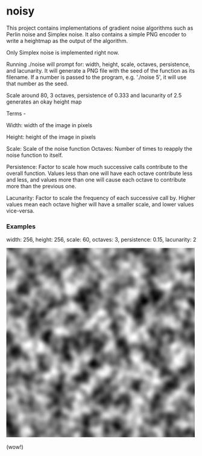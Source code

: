 # noisy
This project contains implementations of gradient noise algorithms such as Perlin noise and Simplex noise.
It also contains a simple PNG encoder to write a heightmap as the output of the algorithm.

Only Simplex noise is implemented right now.

Running ./noise will prompt for: width, height, scale, octaves, persistence, and lacunarity. It will generate
a PNG file with the seed of the function as its filename. If a number is passed to the program, e.g. './noise 5',
it will use that number as the seed.

Scale around 80, 3 octaves, persistence of 0.333 and lacunarity of 2.5 generates an okay height map

Terms -

Width: width of the image in pixels

Height: height of the image in pixels

Scale: Scale of the noise function
Octaves: Number of times to reapply the noise function to itself.

Persistence: Factor to scale how much successive calls contribute to the overall function. Values less than
             one will have each octave contribute less and less, and values more than one will cause each
             octave to contribute more than the previous one.
             
Lacunarity: Factor to scale the frequency of each successive call by. Higher values mean each octave higher
            will have a smaller scale, and lower values vice-versa.

### Examples
width: 256, height: 256, scale: 60, octaves: 3, persistence: 0.15, lacunarity: 2

![](examples/noise.png)

(wow!)
